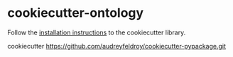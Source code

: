 # cookiecutter-ontology

Follow the [installation instructions](https://cookiecutter.readthedocs.io/en/stable/installation.html) to the cookiecutter library.

cookiecutter https://github.com/audreyfeldroy/cookiecutter-pypackage.git
